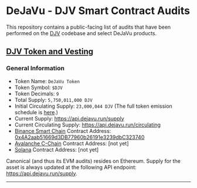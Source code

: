 # DeJaVu - DJV Smart Contract Audits

This repository contains a public-facing list of audits that have been performed on the [DJV](https://dejavu.run) codebase and select DeJaVu products.

## [DJV Token and Vesting](dejavu-token/)

### General Information

- Token Name: `DeJaVu Token`
- Token Symbol: `$DJV`
- Token Decimals: `9`
- Total Supply: `5,750,011,000 DJV`
- Initial Circulating Supply: `23,000,044 DJV` (The full token emission schedule is [here](https://dejavu.run/tokenomics).)
- Current Supply: https://api.dejavu.run/supply
- Current Circulating Supply: https://api.dejavu.run/circulating
- [Binance Smart Chain](https://www.binance.org/en/smartChain) Contract Address: [0x4A2aab51669d3DB77960b26191e3239dbC323740](https://bscscan.com/address/0x4A2aab51669d3DB77960b26191e3239dbC323740)
- [Avalanche C-Chain](https://www.avax.network/) Contract Address: [not yet]
- [Solana](https://solana.com/) Contract Address: [not yet]

Canonical (and thus its EVM audits) resides on Ethereum. Supply for the asset is always updated at the following API endpoint: https://api.dejavu.run/supply.

---
